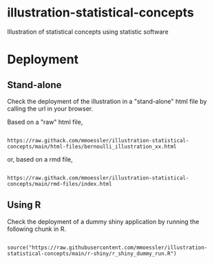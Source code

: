 # illustration-statistical-concepts

Illustration of statistical concepts using statistic software





# Deployment

## Stand-alone

Check the deployment of the illustration in a "stand-alone" html file by calling the url in your browser.

Based on a "raw" html file,

```

https://raw.githack.com/mmoessler/illustration-statistical-concepts/main/html-files/bernoulli_illustration_xx.html

```

or, based on a rmd file,

```

https://raw.githack.com/mmoessler/illustration-statistical-concepts/main/rmd-files/index.html

```

## Using R

Check the deployment of a dummy shiny application by running the following chunk in R.

```

source("https://raw.githubusercontent.com/mmoessler/illustration-statistical-concepts/main/r-shiny/r_shiny_dummy_run.R")

```
